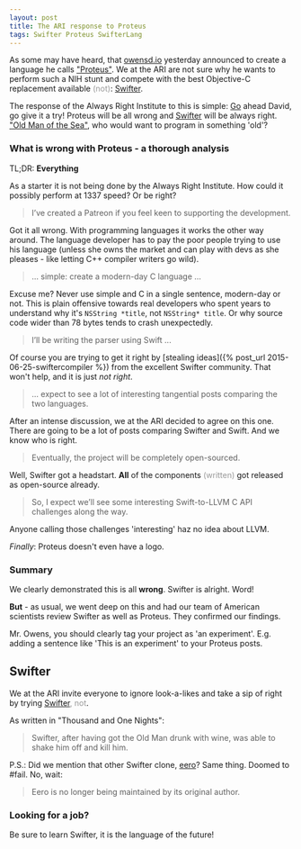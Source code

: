 ```yaml
---
layout: post
title: The ARI response to Proteus
tags: Swifter Proteus SwifterLang
---
```

As some may have heard, that [owensd.io](http://owensd.io) 
yesterday announced to create a language he calls
["Proteus"](https://owensd.io/2015/09/03/proteus-development-starts/).
We at the ARI are not sure why he wants to perform such a NIH stunt and compete
with the best Objective-C replacement available
<span style="color: #999">(not)</span>:
[Swifter](http://swifter-lang.org/).

The response of the Always Right Institute to this is simple:
[Go](http://golang.org) ahead David, go give it a try!
Proteus will be all wrong and [Swifter](http://swifter-lang.org/)
will be always right.
["Old Man of the Sea"](https://en.wikipedia.org/wiki/Old_Man_of_the_Sea),
who would want to program in something 'old'?

### What is wrong with Proteus - a thorough analysis
TL;DR: **Everything**

As a starter it is not being done by the Always Right Institute. How could it
possibly perform at 1337 speed? Or be right?

> I’ve created a Patreon if you feel keen to supporting the development.

Got it all wrong. With programming languages it works the other way
around. The language developer has to pay the poor people trying to use his
language
(unless she owns the market and can play with devs as she pleases - like
 letting C++ compiler writers go wild).

> ... simple: create a modern-day C language ...

Excuse me? Never use simple and C in a single sentence, modern-day or not.
This is plain offensive towards real developers who spent years to understand
why it's <nobr>`NSString *title`</nobr>, not <nobr>`NSString* title`</nobr>.
Or why source code wider than 78 bytes tends to crash unexpectedly.

> I’ll be writing the parser using Swift ...

Of course you are trying to get it right by
[stealing ideas]({% post_url 2015-06-25-swiftercompiler %})
from the excellent Swifter community. That won't help, and it is just 
*not right*.

> ... expect to see a lot of interesting tangential posts comparing the two
> languages.

After an intense discussion, we at the ARI decided to agree on this one.
There are going to be a lot of posts comparing Swifter and Swift.
And we know who is right.

> Eventually, the project will be completely open-sourced.

Well, Swifter got a headstart. **All** of the components
<span style="color: #999">(written)</span>
got released as open-source already.

> So, I expect we’ll see some interesting Swift-to-LLVM C API challenges along
> the way.

Anyone calling those challenges 'interesting' haz no idea about LLVM.

*Finally*: Proteus doesn't even have a logo.

### Summary

We clearly demonstrated this is all **wrong**. Swifter is alright. Word!

**But** - as usual, we went deep on this and had our team of American scientists
review Swifter as well as Proteus. They confirmed our findings.

Mr. Owens, you should clearly tag your project as 'an experiment'. E.g. adding
a sentence like 'This is an experiment' to your Proteus posts.

## Swifter

We at the ARI invite everyone to ignore look-a-likes and take a sip of right
by trying
[Swifter](http://swifter-lang.org/)<span style="color: #999">, not</span>.

As written in "Thousand and One Nights":

> Swifter, after having got the Old Man drunk with wine, was able to shake him
> off and kill him.

P.S.: Did we mention that other Swifter clone, [eero](http://eerolanguage.org)?
Same thing. Doomed to #fail.
No, wait:

> Eero is no longer being maintained by its original author.

### Looking for a job?

Be sure to learn Swifter, it is the language of the future!
